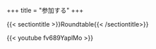 +++
title = "参加する"
+++

{{< sectiontitle >}}Roundtable{{< /sectiontitle>}}

{{< youtube fv689YaplMo >}}